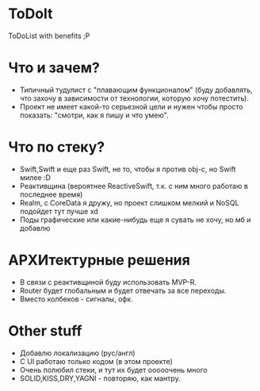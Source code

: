 # ToDoIt
ToDoList with benefits ;P

# Что и зачем?

- Типичный тудулист с "плавающим функционалом" (буду добавлять, что захочу в зависимости от технологии, которую хочу потестить). 
- Проект не имеет какой-то серьезной цели и нужен чтобы просто показать: "смотри, как я пишу и что умею".
#

# Что по стеку?

- Swift,Swift и еще раз Swift, не то, чтобы я против obj-c, но Swift милее :D
- Реактивщина (вероятнее ReactiveSwift, т.к. с ним много работаю в последнее время)
- Realm, с CoreData я дружу, но проект слишком мелкий и NoSQL подойдет тут лучше xd
- Поды графические или какие-нибудь еще я сувать не хочу, но мб и добавлю
#

# АРХИтектурные решения

- В связи с реактивщиной буду использовать MVP-R.
- Router будет глобальным и будет отвечать за все переходы.
- Вместо колбеков - сигналы, офк.
#

# Other stuff

- Добавлю локализацию (рус/англ)
- С UI работаю только кодом (в этом проекте)
- Очень полюбил стеки, и тут их будет ооооочень много
- SOLID,KISS,DRY,YAGNI - повторяю, как мантру.
#
